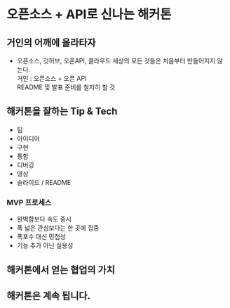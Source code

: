 # 오픈소스 + API로 신나는 해커톤
## 거인의 어깨에 올라타자
- 오픈소스, 깃허브, 오픈API, 클라우드
세상의 모든 것들은 처음부터 만들어지지 않는다.   
거인 : 오픈소스 + 오픈 API   
README 및 발표 준비를 철저히 할 것   

## 해커톤을 잘하는 Tip & Tech
- 팀
- 아이디어
- 구현
- 통합
- 디버깅
- 영상
- 슬라이드 / README  

### MVP 프로세스
- 완벽함보다 속도 중시
- 폭 넓은 관심보다는 한 곳에 집중
- 폭포수 대신 민첩성
- 기능 추가 아닌 실용성

## 해커톤에서 얻는 협업의 가치


## 해커톤은 계속 됩니다.